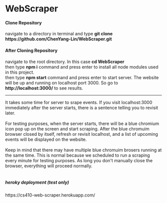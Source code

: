 # WebScraper
<h4>Clone Repository</h4>
navigate to a directory in terminal and type <b>git clone https:<span></span>//github.com/ChenYang-Lin/WebScraper.git</b>

<h4>After Cloning Repository</h4>
navigate to the root directory. In this case <b>cd WebScraper</b>
<br>
then type <b>npm i</b> command and press enter to install all node modules used in this project.
<br>
then type <b>npm start</b> command and press enter to start server. The website will be up and running on localhost port 3000. So go to <b>http://localhost:3000/</b> to see results.
<br>
<hr>
It takes some time for server to srape events. If you visit localhost:3000 immediately after the server starts, there is a sentence telling you to revisit later.
<br>
<br>
For testing purposes, when the server starts, there will be a blue chromium icon pop up on the screen and start scraping. After the blue chromuim browser closed by itself, refresh or revisit localhost, and a list of upcoming events will be displayed on the website.
<br>
<br>
Keep in mind that there may have multiple blue chromuim brosers running at the same time. This is normal because we scheduled to run a scraping every minute for testing purposes. As long you don't manually close the browser, everything will proceed normally.

<br>
<br>
<h5>heroky deployment (test only)</h5>
https://cs410-web-scraper.herokuapp.com/
